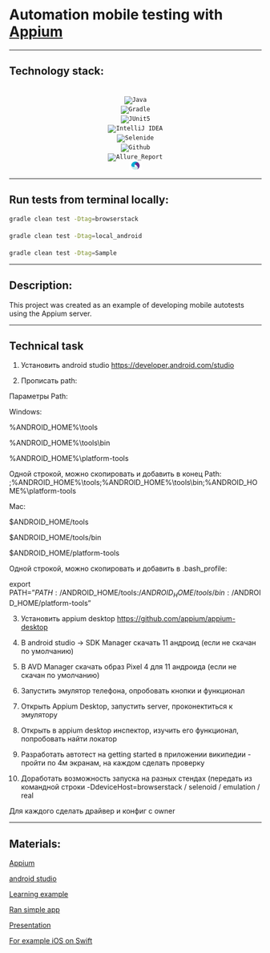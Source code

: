 # Automation mobile testing with [Appium](https://appium.io/)


___

## Technology stack:

<p  align="center">

<code>
<img width="5%" title="Java" src="forReadme/Java_icon.png">
<img width="5%" title="Gradle" src="forReadme/Gradle_icon.svg">
<img width="5%" title="JUnit5" src="forReadme/JUnit5_icon.png">
<img width="5%" title="IntelliJ IDEA" src="forReadme/Intellij_icon.png">
<img width="5%" title="Selenide" src="forReadme/Selenide_icon.svg">
<img width="5%" title="Github" src="forReadme/Github_icon.png">
<img width="5%" title="Allure_Report" src="forReadme/Allure_Report_icon.svg">
<img width="5%" title="Appium" src="forReadme/appium.png">
</code>
</p>


___

## Run tests from terminal locally:

```bash
gradle clean test -Dtag=browserstack

gradle clean test -Dtag=local_android

gradle clean test -Dtag=Sample
```
___

## Description:

This project was created as an example of developing mobile autotests using the Appium server.

___

## Technical task

1. Установить android studio https://developer.android.com/studio

2. Прописать path:

Параметры Path:

Windows:

%ANDROID_HOME%\tools

%ANDROID_HOME%\tools\bin

%ANDROID_HOME%\platform-tools

Одной строкой, можно скопировать и добавить в конец Path: ;%ANDROID_HOME%\tools;%ANDROID_HOME%\tools\bin;%ANDROID_HOME%\platform-tools

Mac:

$ANDROID_HOME/tools

$ANDROID_HOME/tools/bin

$ANDROID_HOME/platform-tools

Одной строкой, можно скопировать и добавить в .bash_profile:

export PATH=”${PATH}:/$ANDROID_HOME/tools:/$ANDROID_HOME/tools/bin:/$ANDROID_HOME/platform-tools”

3. Установить appium desktop https://github.com/appium/appium-desktop

4. В android studio -> SDK Manager скачать 11 андроид (если не скачан по умолчанию)

5. В AVD Manager скачать образ Pixel 4 для 11 андроида (если не скачан по умолчанию)

6. Запустить эмулятор телефона, опробовать кнопки и функционал

7. Открыть Appium Desktop, запустить server, проконектиться к эмулятору

8. Открыть в appium desktop инспектор, изучить его функционал, попробовать найти локатор

9. Разработать автотест на getting started в приложении википедии - пройти по 4м экранам, на каждом сделать проверку

10. Доработать возможность запуска на разных стендах (передать из командной строки -DdeviceHost=browserstack / selenoid / emulation / real

Для каждого сделать драйвер и конфиг с owner

---

## Materials:

[Appium](https://appium.io/)

[android studio](https://developer.android.com/studio)

[Learning example](https://github.com/qa-guru/wikipedia-mobile-tests/tree/local)

[Ran simple app](https://app-live.browserstack.com/)

[Presentation](https://www.youtube.com/watch?v=6R48jJ1h8nU)

[For example iOS on Swift](https://swiftwithmajid.com/2021/03/18/ui-testing-in-swift-with-xctest-framework/)